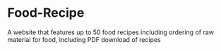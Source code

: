 # Food-Recipe
A website that features up to 50 food recipes including ordering of raw material for food, including PDF download of recipes
